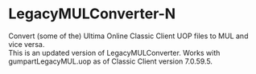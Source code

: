 # LegacyMULConverter-N
Convert (some of the) Ultima Online Classic Client UOP files to MUL and vice versa.<br>
This is an updated version of LegacyMULConverter. Works with gumpartLegacyMUL.uop as of Classic Client version 7.0.59.5.
